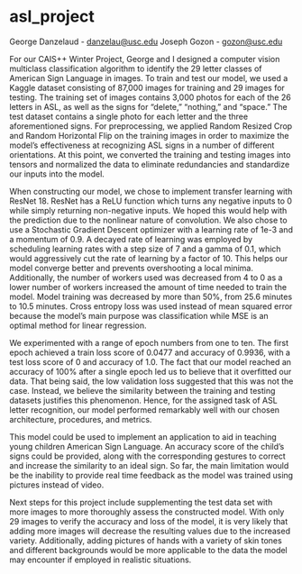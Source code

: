 # asl_project

George Danzelaud - danzelau@usc.edu
Joseph Gozon - gozon@usc.edu

For our CAIS++ Winter Project, George and I designed a computer vision multiclass classification algorithm to identify the 29 letter classes of American Sign Language in images. To train and test our model, we used a Kaggle dataset consisting of 87,000 images for training and 29 images for testing. The training set of images contains 3,000 photos for each of the 26 letters in ASL, as well as the signs for “delete,” “nothing,” and “space.” The test dataset contains a single photo for each letter and the three aforementioned signs. For preprocessing, we applied Random Resized Crop and Random Horizontal Flip on the training images in order to maximize the model’s effectiveness at recognizing ASL signs in a number of different orientations. At this point, we converted the training and testing images into tensors and normalized the data to eliminate redundancies and standardize our inputs into the model.

When constructing our model, we chose to implement transfer learning with ResNet 18. ResNet has a ReLU function which turns any negative inputs to 0 while simply returning non-negative inputs. We hoped this would help with the prediction due to the nonlinear nature of convolution. We also chose to use a Stochastic Gradient Descent optimizer with a learning rate of 1e-3 and a momentum of 0.9. A decayed rate of learning was employed by scheduling learning rates with a step size of 7 and a gamma of 0.1, which would aggressively cut the rate of learning by a factor of 10. This helps our model converge better and prevents overshooting a local minima. Additionally, the number of workers used was decreased from 4 to 0 as a lower number of workers increased the amount of time needed to train the model. Model training was decreased by more than 50%, from 25.6 minutes to 10.5 minutes. Cross entropy loss was used instead of mean squared error because the model’s main purpose was classification while MSE is an optimal method for linear regression.

We experimented with a range of epoch numbers from one to ten. The first epoch achieved a train loss score of 0.0477 and accuracy of 0.9936, with a test loss score of 0 and accuracy of 1.0. The fact that our model reached an accuracy of 100% after a single epoch led us to believe that it overfitted our data. That being said, the low validation loss suggested that this was not the case. Instead, we believe the similarity between the training and testing datasets justifies this phenomenon. Hence, for the assigned task of ASL letter recognition, our model performed remarkably well with our chosen architecture, procedures, and metrics.

This model could be used to implement an application to aid in teaching young children American Sign Language. An accuracy score of the child’s signs could be provided, along with the corresponding gestures to correct and increase the similarity to an ideal sign. So far, the main limitation would be the inability to provide real time feedback as the model was trained using pictures instead of video.  

Next steps for this project include supplementing the test data set with more images to more thoroughly assess the constructed model. With only 29 images to verify the accuracy and loss of the model, it is very likely that adding more images will decrease the resulting values due to the increased variety. Additionally, adding pictures of hands with a variety of skin tones and different backgrounds would be more applicable to the data the model may encounter if employed in realistic situations. 
